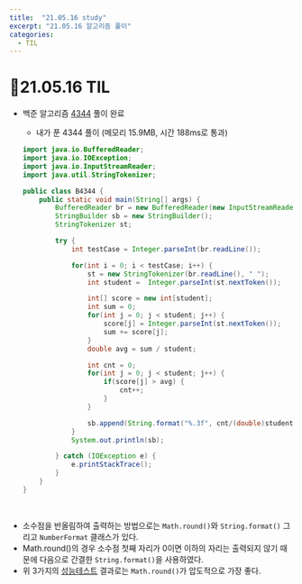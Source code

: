 ```yaml
---
title:  "21.05.16 study"
excerpt: "21.05.16 알고리즘 풀이"
categories:
  - TIL
---
```


# 📝21.05.16 TIL
+ 백준 알고리즘 [4344](https://www.acmicpc.net/problem/4344) 풀이 완료

  + 내가 푼 4344 풀이 (메모리 15.9MB, 시간 188ms로 통과)

  ```java
  import java.io.BufferedReader;
  import java.io.IOException;
  import java.io.InputStreamReader;
  import java.util.StringTokenizer;

  public class B4344 {
      public static void main(String[] args) {
          BufferedReader br = new BufferedReader(new InputStreamReader(System.in));
          StringBuilder sb = new StringBuilder();
          StringTokenizer st;

          try {
              int testCase = Integer.parseInt(br.readLine());

              for(int i = 0; i < testCase; i++) {
                  st = new StringTokenizer(br.readLine(), " ");
                  int student =  Integer.parseInt(st.nextToken());

                  int[] score = new int[student];
                  int sum = 0;
                  for(int j = 0; j < student; j++) {
                      score[j] = Integer.parseInt(st.nextToken());
                      sum += score[j];
                  }
                  double avg = sum / student;

                  int cnt = 0;
                  for(int j = 0; j < student; j++) {
                      if(score[j] > avg) {
                          cnt++;
                      }
                  }

                  sb.append(String.format("%.3f", cnt/(double)student*100)).append("%\n");
              }
              System.out.println(sb);

          } catch (IOException e) {
              e.printStackTrace();
          }
      }
  }
  ```
<br />

  + 소수점을 반올림하여 출력하는 방법으로는 `Math.round()`와 `String.format()` 그리고 `NumberFormat` 클래스가 있다.
  + Math.round()의 경우 소수점 첫째 자리가 0이면 이하의 자리는 출력되지 않기 때문에 다음으로 간결한 `String.format()`을 사용하였다.
  + 위 3가지의 [성능테스트](https://needjarvis.tistory.com/544) 결과로는 `Math.round()`가 압도적으로 가장 좋다.
